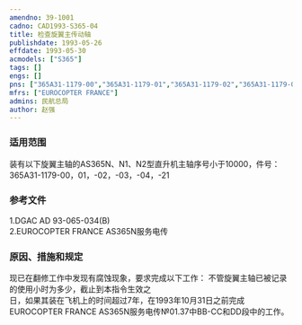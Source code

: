 ```yaml
---
amendno: 39-1001  
cadno: CAD1993-S365-04  
title: 检查旋翼主传动轴  
publishdate: 1993-05-26  
effdate: 1993-05-30  
acmodels: ["S365"]  
tags: []  
engs: []  
pns: ["365A31-1179-00","365A31-1179-01","365A31-1179-02","365A31-1179-03","365A31-1179-04","365A31-1179-21"]  
mfrs: ["EUROCOPTER FRANCE"]  
admins: 民航总局  
author: 赵强  
---
```

  
### 适用范围  
装有以下旋翼主轴的AS365N、N1、N2型直升机主轴序号小于10000，件号：     365A31-1179-00，01，-02，-03，-04，-21  
  
<!--more-->  
### 参考文件  
  1.DGAC AD 93-065-034(B)  
  2.EUROCOPTER FRANCE AS365N服务电传  
  
### 原因、措施和规定  

  现已在翻修工作中发现有腐蚀现象，要求完成以下工作：     不管旋翼主轴已被记录的使用小时为多少，截止到本指令生效之  
日，如果其装在飞机上的时间超过7年，在1993年10月31日之前完成EUROCOPTER FRANCE AS365N服务电传№01.37中BB-CC和DD段中的工作。  
